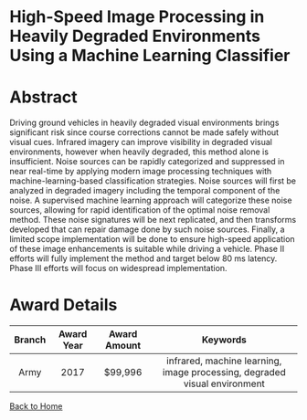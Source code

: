 
High-Speed Image Processing in Heavily Degraded Environments Using a Machine Learning Classifier
================================================================================================

# Abstract


Driving ground vehicles in heavily degraded visual environments brings significant risk since course corrections cannot be made safely without visual cues. Infrared imagery can improve visibility in degraded visual environments, however when heavily degraded, this method alone is insufficient. Noise sources can be rapidly categorized and suppressed in near real-time by applying modern image processing techniques with machine-learning-based classification strategies. Noise sources will first be analyzed in degraded imagery including the temporal component of the noise. A supervised machine learning approach will categorize these noise sources, allowing for rapid identification of the optimal noise removal method. These noise signatures will be next replicated, and then transforms developed that can repair damage done by such noise sources. Finally, a limited scope implementation will be done to ensure high-speed application of these image enhancements is suitable while driving a vehicle. Phase II efforts will fully implement the method and target below 80 ms latency.  Phase III efforts will focus on widespread implementation.  

# Award Details

|Branch|Award Year|Award Amount|Keywords|
| :---: | :---: | :---: | :---: |
|Army|2017|$99,996|infrared, machine learning, image processing, degraded visual environment|
  
  


[Back to Home](https://github.com/chrischow/dod_sbir_awards#1005)